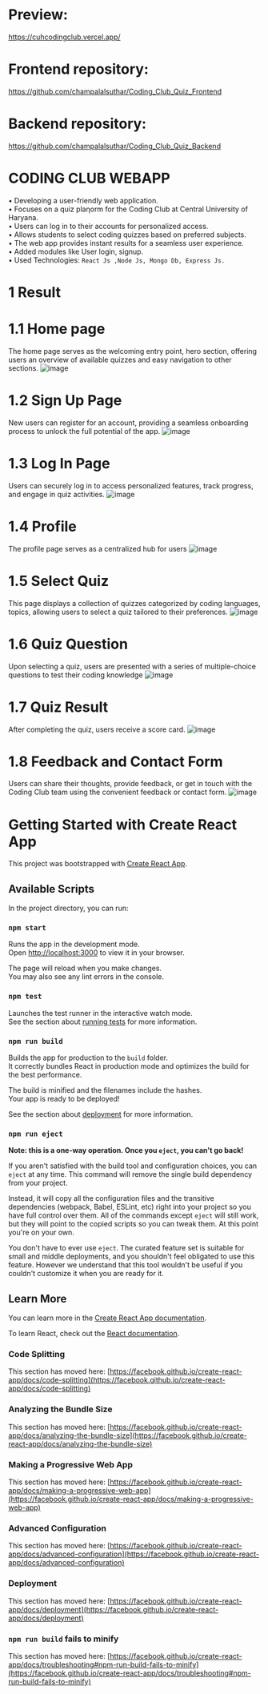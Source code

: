 # Preview:
https://cuhcodingclub.vercel.app/

# Frontend repository:
https://github.com/champalalsuthar/Coding_Club_Quiz_Frontend

# Backend repository:
https://github.com/champalalsuthar/Coding_Club_Quiz_Backend

#  CODING CLUB WEBAPP <br/>
• Developing a user-friendly web application.<br/>
• Focuses on a quiz plaƞorm for the Coding Club at Central University of Haryana.</br>
• Users can log in to their accounts for personalized access.<br>
• Allows students to select coding quizzes based on preferred subjects.<br/>
• The web app provides instant results for a seamless user experience.<br/>
• Added modules like User login, signup. <br/>
• Used Technologies: `React Js ,Node Js, Mongo Db, Express Js.` <br/>


# 1 Result
# 1.1 Home page
The home page serves as the welcoming entry point, hero section, offering users an overview of available quizzes and easy navigation to other sections.
![image](https://github.com/champalalsuthar/Coding_Club_Quiz_Web_App/assets/135296999/217455fc-47c7-44fd-9c97-903ea3fc83ad)

# 1.2 Sign Up Page
New users can register for an account, providing a seamless onboarding process to unlock the full potential of the app. 
![image](https://github.com/champalalsuthar/Coding_Club_Quiz_Web_App/assets/135296999/709e1c55-98b0-4ba3-963f-c42331108dda)

# 1.3 Log In Page
Users can securely log in to access personalized features, track progress, and engage in quiz activities.
 ![image](https://github.com/champalalsuthar/Coding_Club_Quiz_Web_App/assets/135296999/65cdb4b6-b55d-4380-9062-4b4a5ee37f15)

# 1.4 Profile	
The profile page serves as a centralized hub for users
![image](https://github.com/champalalsuthar/Coding_Club_Quiz_Web_App/assets/135296999/7eb313b1-5b7a-456f-baaf-a9fc955d2a21)

# 1.5 Select Quiz
This page displays a collection of quizzes categorized by coding languages, topics, allowing users to select a quiz tailored to their preferences.
 ![image](https://github.com/champalalsuthar/Coding_Club_Quiz_Web_App/assets/135296999/f37afe1f-0417-4538-9df9-cc880bc80aad)

# 1.6 Quiz Question
Upon selecting a quiz, users are presented with a series of multiple-choice questions to test their coding knowledge
 ![image](https://github.com/champalalsuthar/Coding_Club_Quiz_Web_App/assets/135296999/2573afac-76d2-465d-84f5-43f0826133c5)

# 1.7 Quiz Result
After completing the quiz, users receive a score card.
![image](https://github.com/champalalsuthar/Coding_Club_Quiz_Web_App/assets/135296999/284f0da7-5e4e-41b1-88e0-c8d12026320f)

# 1.8 Feedback and Contact Form
Users can share their thoughts, provide feedback, or get in touch with the Coding Club team using the convenient feedback or contact form.
![image](https://github.com/champalalsuthar/Coding_Club_Quiz_Web_App/assets/135296999/06dc499f-28d4-4023-9f99-8b667ae5fb58)




# Getting Started with Create React App

This project was bootstrapped with [Create React App](https://github.com/facebook/create-react-app).

## Available Scripts

In the project directory, you can run:

### `npm start`

Runs the app in the development mode.\
Open [http://localhost:3000](http://localhost:3000) to view it in your browser.

The page will reload when you make changes.\
You may also see any lint errors in the console.

### `npm test`

Launches the test runner in the interactive watch mode.\
See the section about [running tests](https://facebook.github.io/create-react-app/docs/running-tests) for more information.

### `npm run build`

Builds the app for production to the `build` folder.\
It correctly bundles React in production mode and optimizes the build for the best performance.

The build is minified and the filenames include the hashes.\
Your app is ready to be deployed!

See the section about [deployment](https://facebook.github.io/create-react-app/docs/deployment) for more information.

### `npm run eject`

**Note: this is a one-way operation. Once you `eject`, you can't go back!**

If you aren't satisfied with the build tool and configuration choices, you can `eject` at any time. This command will remove the single build dependency from your project.

Instead, it will copy all the configuration files and the transitive dependencies (webpack, Babel, ESLint, etc) right into your project so you have full control over them. All of the commands except `eject` will still work, but they will point to the copied scripts so you can tweak them. At this point you're on your own.

You don't have to ever use `eject`. The curated feature set is suitable for small and middle deployments, and you shouldn't feel obligated to use this feature. However we understand that this tool wouldn't be useful if you couldn't customize it when you are ready for it.

## Learn More

You can learn more in the [Create React App documentation](https://facebook.github.io/create-react-app/docs/getting-started).

To learn React, check out the [React documentation](https://reactjs.org/).

### Code Splitting

This section has moved here: [https://facebook.github.io/create-react-app/docs/code-splitting](https://facebook.github.io/create-react-app/docs/code-splitting)

### Analyzing the Bundle Size

This section has moved here: [https://facebook.github.io/create-react-app/docs/analyzing-the-bundle-size](https://facebook.github.io/create-react-app/docs/analyzing-the-bundle-size)

### Making a Progressive Web App

This section has moved here: [https://facebook.github.io/create-react-app/docs/making-a-progressive-web-app](https://facebook.github.io/create-react-app/docs/making-a-progressive-web-app)

### Advanced Configuration

This section has moved here: [https://facebook.github.io/create-react-app/docs/advanced-configuration](https://facebook.github.io/create-react-app/docs/advanced-configuration)

### Deployment

This section has moved here: [https://facebook.github.io/create-react-app/docs/deployment](https://facebook.github.io/create-react-app/docs/deployment)

### `npm run build` fails to minify

This section has moved here: [https://facebook.github.io/create-react-app/docs/troubleshooting#npm-run-build-fails-to-minify](https://facebook.github.io/create-react-app/docs/troubleshooting#npm-run-build-fails-to-minify)

